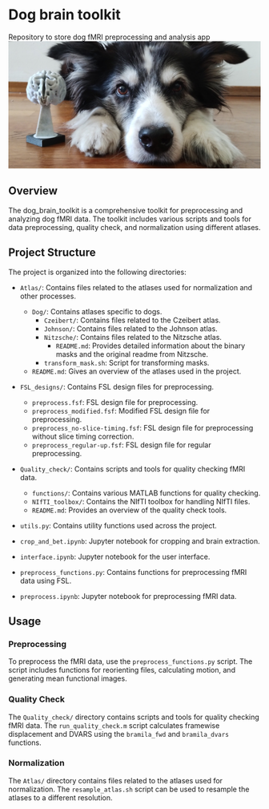# Dog brain toolkit

Repository to store dog fMRI preprocessing and analysis app
![Odin](odin.jpg)

## Overview

The dog_brain_toolkit is a comprehensive toolkit for preprocessing and analyzing dog fMRI data. The toolkit includes various scripts and tools for data preprocessing, quality check, and normalization using different atlases.

## Project Structure

The project is organized into the following directories:

- `Atlas/`: Contains files related to the atlases used for normalization and other processes.
  - `Dog/`: Contains atlases specific to dogs.
    - `Czeibert/`: Contains files related to the Czeibert atlas.
    - `Johnson/`: Contains files related to the Johnson atlas.
    - `Nitzsche/`: Contains files related to the Nitzsche atlas.
      - `README.md`: Provides detailed information about the binary masks and the original readme from Nitzsche.
    - `transform_mask.sh`: Script for transforming masks.
  - `README.md`: Gives an overview of the atlases used in the project.

- `FSL_designs/`: Contains FSL design files for preprocessing.
  - `preprocess.fsf`: FSL design file for preprocessing.
  - `preprocess_modified.fsf`: Modified FSL design file for preprocessing.
  - `preprocess_no-slice-timing.fsf`: FSL design file for preprocessing without slice timing correction.
  - `preprocess_regular-up.fsf`: FSL design file for regular preprocessing.

- `Quality_check/`: Contains scripts and tools for quality checking fMRI data.
  - `functions/`: Contains various MATLAB functions for quality checking.
  - `NIfTI_toolbox/`: Contains the NIfTI toolbox for handling NIfTI files.
  - `README.md`: Provides an overview of the quality check tools.

- `utils.py`: Contains utility functions used across the project.

- `crop_and_bet.ipynb`: Jupyter notebook for cropping and brain extraction.

- `interface.ipynb`: Jupyter notebook for the user interface.

- `preprocess_functions.py`: Contains functions for preprocessing fMRI data using FSL.

- `preprocess.ipynb`: Jupyter notebook for preprocessing fMRI data.

## Usage

### Preprocessing

To preprocess the fMRI data, use the `preprocess_functions.py` script. The script includes functions for reorienting files, calculating motion, and generating mean functional images.

### Quality Check

The `Quality_check/` directory contains scripts and tools for quality checking fMRI data. The `run_quality_check.m` script calculates framewise displacement and DVARS using the `bramila_fwd` and `bramila_dvars` functions.

### Normalization

The `Atlas/` directory contains files related to the atlases used for normalization. The `resample_atlas.sh` script can be used to resample the atlases to a different resolution.
